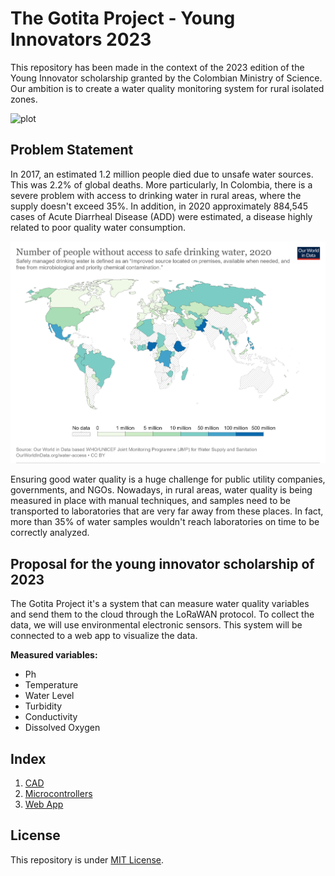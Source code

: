 # The Gotita Project - Young Innovators 2023

This repository has been made in the context of the 2023 edition of the Young Innovator scholarship granted by the Colombian Ministry of Science. Our ambition is to create a water quality monitoring system for rural isolated zones.

![plot](./img/minciencias)

## Problem Statement

In 2017, an estimated 1.2 million people died due to unsafe water sources. This was 2.2% of global deaths. More particularly, In Colombia, there is a severe problem with access to drinking water in rural areas, where the supply doesn't exceed 35%. In addition, in 2020 approximately 884,545 cases of Acute Diarrheal Disease (ADD) were estimated, a disease highly related to poor quality water consumption.

![plot](./img/owid_data.png)

Ensuring good water quality is a huge challenge for public utility companies, governments, and NGOs. Nowadays, in rural areas, water quality is being measured in place with manual techniques, and samples need to be transported to laboratories that are very far away from these places. In fact, more than 35% of water samples wouldn't reach laboratories on time to be correctly analyzed.

## Proposal for the young innovator scholarship of 2023

The Gotita Project it's a system that can measure water quality variables and send them to the cloud through the LoRaWAN protocol. To collect the data, we will use environmental electronic sensors. This system will be connected to a web app to visualize the data. 

**Measured variables:**
- Ph
- Temperature
- Water Level
- Turbidity
- Conductivity
- Dissolved Oxygen

## Index
1. [CAD](./cad)
2. [Microcontrollers](./microcontrollers)
3. [Web App](.webapp)


## License 

This repository is under [MIT License](https://github.com/clem-gh/TheGotitaProject_YI2023/blob/main/LICENSE.md).
